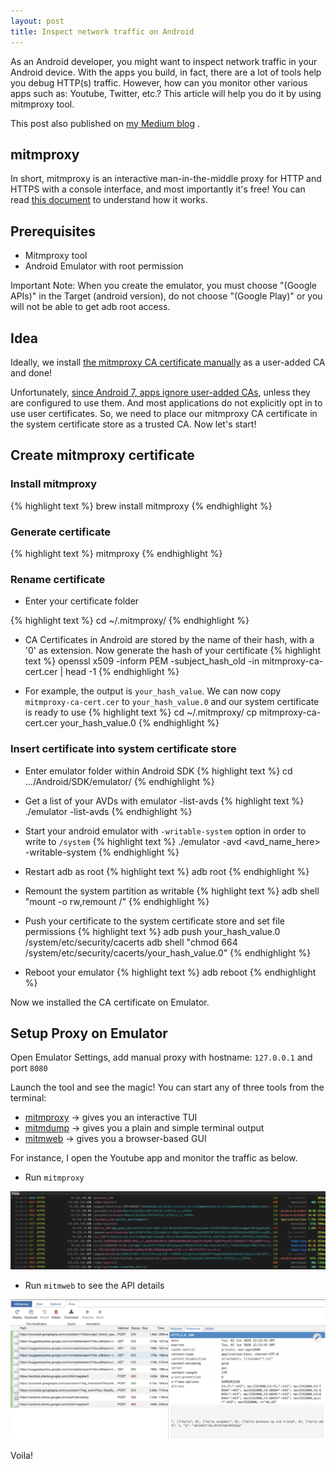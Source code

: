 ```yaml
---
layout: post
title: Inspect network traffic on Android
---
```


As an Android developer, you might want to inspect network traffic in your Android device. With the apps you build, in fact, there are a lot of tools help you debug HTTP(s) traffic. However, how can you monitor other various apps such as: Youtube, Twitter, etc.?
This article will help you do it by using mitmproxy tool.

<div class="message">
This post also published on <a href="https://medium.com/@thuat26/inspect-network-traffic-on-android-ce077f6ec867">my Medium blog</a> .
</div>

## mitmproxy
In short, mitmproxy is an interactive man-in-the-middle proxy for HTTP and HTTPS with a console interface, and most importantly it's free!
You can read <a href="https://docs.mitmproxy.org/stable/">this document</a>  to understand how it works.

## Prerequisites
- Mitmproxy tool
- Android Emulator with root permission

<div class="message">
Important Note: When you create the emulator, you must choose "(Google APIs)" in the Target (android version), do not choose "(Google Play)" or you will not be able to get adb root access.
</div>

## Idea
Ideally, we install [the mitmproxy CA certificate manually](https://docs.mitmproxy.org/stable/concepts-certificates/#installing-the-mitmproxy-ca-certificate-manually) as a user-added CA and done!

Unfortunately, [since Android 7, apps ignore user-added CAs](https://android-developers.googleblog.com/2016/07/changes-to-trusted-certificate.html), unless they are configured to use them. And most applications do not explicitly opt in to use user certificates. So, we need to place our mitmproxy CA certificate in the system certificate store as a trusted CA.
Now let's start!

## Create mitmproxy certificate
### Install mitmproxy
{% highlight text %}
brew install mitmproxy
{% endhighlight %}

### Generate certificate

{% highlight text %}
mitmproxy
{% endhighlight %}

### Rename certificate
- Enter your certificate folder

{% highlight text %}
cd ~/.mitmproxy/
{% endhighlight %}

- CA Certificates in Android are stored by the name of their hash, with a '0' as extension. Now generate the hash of your certificate
{% highlight text %}
openssl x509 -inform PEM -subject_hash_old -in mitmproxy-ca-cert.cer | head -1
{% endhighlight %}

- For example, the output is `your_hash_value`. We can now copy `mitmproxy-ca-cert.cer` to `your_hash_value.0` and our system certificate is ready to use
{% highlight text %}
cd ~/.mitmproxy/
cp mitmproxy-ca-cert.cer your_hash_value.0
{% endhighlight %}

### Insert certificate into system certificate store
- Enter emulator folder within Android SDK
{% highlight text %}
cd .../Android/SDK/emulator/
{% endhighlight %}

- Get a list of your AVDs with emulator -list-avds
{% highlight text %}
./emulator -list-avds
{% endhighlight %}

- Start your android emulator with `-writable-system` option in order to write to `/system`
{% highlight text %}
./emulator -avd <avd_name_here> -writable-system
{% endhighlight %}

- Restart adb as root
{% highlight text %}
adb root
{% endhighlight %}

- Remount the system partition as writable
{% highlight text %}
adb shell "mount -o rw,remount /"
{% endhighlight %}

- Push your certificate to the system certificate store and set file permissions
{% highlight text %}
adb push your_hash_value.0 /system/etc/security/cacerts
adb shell "chmod 664 /system/etc/security/cacerts/your_hash_value.0"
{% endhighlight %}

- Reboot your emulator
{% highlight text %}
adb reboot
{% endhighlight %}

Now we installed the CA certificate on Emulator.

## Setup Proxy on Emulator
Open Emulator Settings, add manual proxy with hostname: `127.0.0.1` and port `8080`

Launch the tool and see the magic!
You can start any of three tools from the terminal:
- [mitmproxy](https://docs.mitmproxy.org/stable/tools-mitmproxy/) -> gives you an interactive TUI
- [mitmdump](https://docs.mitmproxy.org/stable/tools-mitmdump/) -> gives you a plain and simple terminal output
- [mitmweb](https://docs.mitmproxy.org/stable/tools-mitmweb/) -> gives you a browser-based GUI

For instance, I open the Youtube app and monitor the traffic as below.
- Run `mitmproxy`
<p align="center">
<img src="/assets/mitmproxy.png"/>
</p>

- Run `mitmweb` to see the API details
<p align="center">
<img src="/assets/mitmweb.png"/>
</p>

Voila!